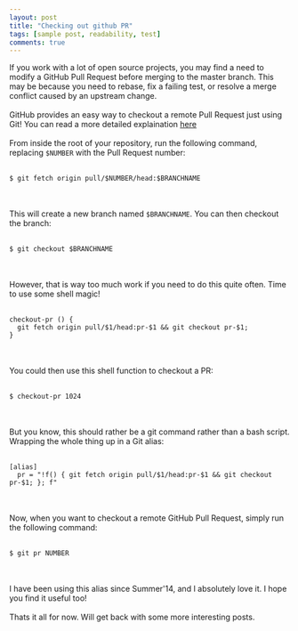 ```yaml
---
layout: post
title: "Checking out github PR"
tags: [sample post, readability, test]
comments: true
---
```


If you work with a lot of open source projects, you may find a need to modify a GitHub Pull Request before merging to the master branch. This may be because you need to rebase, fix a failing test, or resolve a merge conflict caused by an upstream change.
<br/><br/>
GitHub provides an easy way to checkout a remote Pull Request just using Git! You can read a more detailed explaination [here](https://help.github.com/articles/checking-out-pull-requests-locally/)
<br/><br/>
From inside the root of your repository, run the following command, replacing `$NUMBER` with the Pull Request number:
<br/><br/>
```
$ git fetch origin pull/$NUMBER/head:$BRANCHNAME
```
<br/><br/>
This will create a new branch named `$BRANCHNAME`. You can then checkout the branch:
<br/><br/>
```
$ git checkout $BRANCHNAME
```
<br/><br/>
However, that is way too much work if you need to do this quite often. Time to use some shell magic!
<br/><br/>
```    
checkout-pr () {
  git fetch origin pull/$1/head:pr-$1 && git checkout pr-$1;
}
```
<br/><br/>
You could then use this shell function to checkout a PR:
<br/><br/>
```
$ checkout-pr 1024
```
<br/><br/>
But you know, this should rather be a git command rather than a bash script. Wrapping the whole thing up in a Git alias:
<br/><br/>
```
[alias]
  pr = "!f() { git fetch origin pull/$1/head:pr-$1 && git checkout pr-$1; }; f"
```
<br/><br/>
Now, when you want to checkout a remote GitHub Pull Request, simply run the following command:
<br/><br/>
```
$ git pr NUMBER
```
<br/><br/>
I have been using this alias since Summer'14, and I absolutely love it. I hope you find it useful too!
<br/><br/>
Thats it all for now. Will get back with some more interesting posts.
